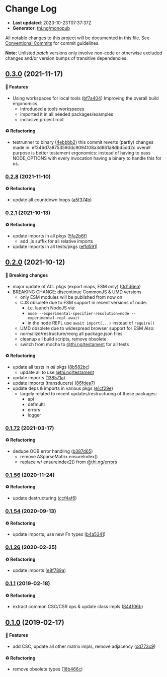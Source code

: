 # Change Log

- **Last updated**: 2023-10-23T07:37:37Z
- **Generator**: [thi.ng/monopub](https://thi.ng/monopub)

All notable changes to this project will be documented in this file.
See [Conventional Commits](https://conventionalcommits.org/) for commit guidelines.

**Note:** Unlisted _patch_ versions only involve non-code or otherwise excluded changes
and/or version bumps of transitive dependencies.

## [0.3.0](https://github.com/thi-ng/umbrella/tree/@thi.ng/sparse@0.3.0) (2021-11-17)

#### 🚀 Features

- Using workspaces for local tools ([bf7a404](https://github.com/thi-ng/umbrella/commit/bf7a404))
  Improving the overall build ergonomics
  - introduced a tools workspaces
  - imported it in all needed packages/examples
  - inclusive project root

#### ♻️ Refactoring

- testrunner to binary ([4ebbbb2](https://github.com/thi-ng/umbrella/commit/4ebbbb2))
  this commit reverts (partly) changes made in:
  ef346d7a8753590dc9094108a3d861a8dbd5dd2c
  overall purpose is better testament ergonomics:
  instead of having to pass NODE_OPTIONS with every invocation
  having a binary to handle this for us.

### [0.2.8](https://github.com/thi-ng/umbrella/tree/@thi.ng/sparse@0.2.8) (2021-11-10)

#### ♻️ Refactoring

- update all countdown loops ([a5f374b](https://github.com/thi-ng/umbrella/commit/a5f374b))

### [0.2.1](https://github.com/thi-ng/umbrella/tree/@thi.ng/sparse@0.2.1) (2021-10-13)

#### ♻️ Refactoring

- update imports in all pkgs ([5fa2b6f](https://github.com/thi-ng/umbrella/commit/5fa2b6f))
  - add .js suffix for all relative imports
- update imports in all tests/pkgs ([effd591](https://github.com/thi-ng/umbrella/commit/effd591))

## [0.2.0](https://github.com/thi-ng/umbrella/tree/@thi.ng/sparse@0.2.0) (2021-10-12)

#### 🛑 Breaking changes

- major update of ALL pkgs (export maps, ESM only) ([0d1d6ea](https://github.com/thi-ng/umbrella/commit/0d1d6ea))
- BREAKING CHANGE: discontinue CommonJS & UMD versions
  - only ESM modules will be published from now on
  - CJS obsolete due to ESM support in recent versions of node:
    - i.e. launch NodeJS via:
    - `node --experimental-specifier-resolution=node --experimental-repl-await`
    - in the node REPL use `await import(...)` instead of `require()`
  - UMD obsolete due to widespread browser support for ESM
  Also:
  - normalize/restructure/reorg all package.json files
  - cleanup all build scripts, remove obsolete
  - switch from mocha to [@thi.ng/testament](https://github.com/thi-ng/umbrella/tree/main/packages/testament) for all tests

#### ♻️ Refactoring

- update all tests in _all_ pkgs ([8b582bc](https://github.com/thi-ng/umbrella/commit/8b582bc))
  - update all to use [@thi.ng/testament](https://github.com/thi-ng/umbrella/tree/main/packages/testament)
- update imports ([138571a](https://github.com/thi-ng/umbrella/commit/138571a))
- update imports (transducers) ([86fdea7](https://github.com/thi-ng/umbrella/commit/86fdea7))
- update deps & imports in various pkgs ([e1cf29e](https://github.com/thi-ng/umbrella/commit/e1cf29e))
  - largely related to recent updates/restructuring of these packages:
    - api
    - defmulti
    - errors
    - logger

### [0.1.72](https://github.com/thi-ng/umbrella/tree/@thi.ng/sparse@0.1.72) (2021-03-17)

#### ♻️ Refactoring

- dedupe OOB error handling ([b387d65](https://github.com/thi-ng/umbrella/commit/b387d65))
  - remove ASparseMatrix.ensureIndex()
  - replace w/ ensureIndex2() from [@thi.ng/errors](https://github.com/thi-ng/umbrella/tree/main/packages/errors)

### [0.1.56](https://github.com/thi-ng/umbrella/tree/@thi.ng/sparse@0.1.56) (2020-11-24)

#### ♻️ Refactoring

- update destructuring ([ccf4af6](https://github.com/thi-ng/umbrella/commit/ccf4af6))

### [0.1.54](https://github.com/thi-ng/umbrella/tree/@thi.ng/sparse@0.1.54) (2020-09-13)

#### ♻️ Refactoring

- update imports, use new Fn types ([b4a5341](https://github.com/thi-ng/umbrella/commit/b4a5341))

### [0.1.26](https://github.com/thi-ng/umbrella/tree/@thi.ng/sparse@0.1.26) (2020-02-25)

#### ♻️ Refactoring

- update imports ([e8f789a](https://github.com/thi-ng/umbrella/commit/e8f789a))

### [0.1.1](https://github.com/thi-ng/umbrella/tree/@thi.ng/sparse@0.1.1) (2019-02-18)

#### ♻️ Refactoring

- extract common CSC/CSR ops & update class impls ([844106b](https://github.com/thi-ng/umbrella/commit/844106b))

## [0.1.0](https://github.com/thi-ng/umbrella/tree/@thi.ng/sparse@0.1.0) (2019-02-17)

#### 🚀 Features

- add CSC, update all other matrix impls, remove adjacency ([cd773c9](https://github.com/thi-ng/umbrella/commit/cd773c9))

#### ♻️ Refactoring

- remove obsolete types ([18b466c](https://github.com/thi-ng/umbrella/commit/18b466c))
